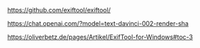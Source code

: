 https://github.com/exiftool/exiftool/

https://chat.openai.com/?model=text-davinci-002-render-sha

https://oliverbetz.de/pages/Artikel/ExifTool-for-Windows#toc-3


